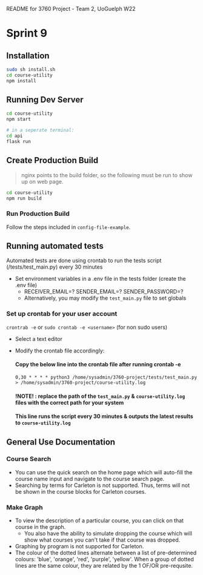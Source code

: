 README for 3760 Project - Team 2, UoGuelph W22

# Sprint 9

## Installation

```bash
sudo sh install.sh
cd course-utility
npm install
```

## Running Dev Server

```bash
cd course-utility
npm start

# in a seperate terminal:
cd api
flask run
```

## Create Production Build

> nginx points to the build folder, so the following must be run to show up on web page.

```bash
cd course-utility
npm run build
```

### Run Production Build

Follow the steps included in `config-file-example`.


## Running automated tests

Automated tests are done using crontab to run the tests script (/tests/test_main.py) every 30 minutes

 - Set environment variables in a .env file in the tests folder (create the .env file)
   -  RECEIVER_EMAIL=?
      SENDER_EMAIL=?
      SENDER_PASSWORD=?
   - Alternatively, you may modify the `test_main.py` file to set globals

### Set up crontab for your user account

`crontrab -e` 
or
`sudo crontab -e <username>` (for non sudo users)

 - Select a text editor
 - Modify the crontab file accordingly:

    #### Copy the below line into the crontab file after running crontab -e 

    `0,30 * * * * python3 /home/sysadmin/3760-project/tests/test_main.py > /home/sysadmin/3760-project/course-utility.log`

    #### !NOTE! : replace the path of the `test_main.py` & `course-utility.log` files with the correct path for your system
    #### This line runs the script every 30 minutes & outputs the latest results to `course-utility.log`

## General Use Documentation

### Course Search
- You can use the quick search on the home page which will auto-fill the course name input and navigate to the course search page.
- Searching by terms for Carleton is not supported. Thus, terms will not be shown in the course blocks for Carleton courses.

### Make Graph
- To view the description of a particular course, you can click on that course in the graph.
  - You also have the ability to simulate dropping the course which will show what courses you can't take if that course was dropped.
- Graphing by program is not supported for Carleton.
- The colour of the dotted lines alternate between a list of pre-determined colours: 'blue', 'orange', 'red', 'purple', 'yellow'. When a group of dotted lines are the same colour, they are related by the 1 OF/OR pre-requsite.
